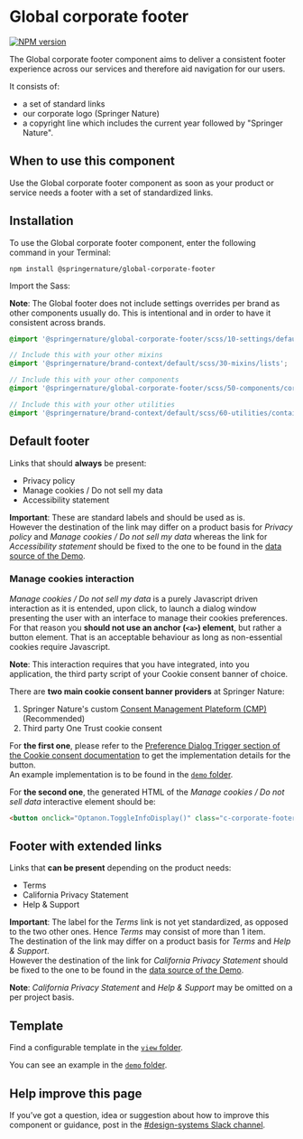 # Global corporate footer

[![NPM version][badge-npm]][info-npm]

The Global corporate footer component aims to deliver a consistent footer
experience across our services and therefore aid navigation for our users.

It consists of:
- a set of standard links
- our corporate logo (Springer Nature)
- a copyright line which includes the current year followed by "Springer Nature".

## When to use this component

Use the Global corporate footer component as soon as your product or service
needs a footer with a set of standardized links.

## Installation

To use the Global corporate footer component, enter the following command in
your Terminal:

```
npm install @springernature/global-corporate-footer
```

Import the Sass:

**Note**: The Global footer does not include settings overrides per brand as
other components usually do. This is intentional and in order to have it
consistent across brands.

```scss
@import '@springernature/global-corporate-footer/scss/10-settings/default';

// Include this with your other mixins
@import '@springernature/brand-context/default/scss/30-mixins/lists';

// Include this with your other components
@import '@springernature/global-corporate-footer/scss/50-components/corporate-footer';

// Include this with your other utilities
@import '@springernature/brand-context/default/scss/60-utilities/container';
```

## Default footer

Links that should **always** be present:
- Privacy policy
- Manage cookies / Do not sell my data
- Accessibility statement

**Important**: These are standard labels and should be used as is.  
However the destination of the link may differ on a product basis for _Privacy
policy_ and _Manage cookies / Do not sell my data_ whereas the link for
_Accessibility statement_ should be fixed to the one to be found in the [data
source of the Demo](https://github.com/springernature/frontend-toolkits/tree/master/toolkits/global/packages/global-corporate-footer/demo/context.json).

### Manage cookies interaction

_Manage cookies / Do not sell my data_ is a purely Javascript driven interaction
as it is entended, upon click, to launch a dialog window presenting the user
with an interface to manage their cookies preferences.  
For that reason you **should not use an anchor (`<a>`) element**, but rather
a button element. That is an acceptable behaviour as long as non-essential
cookies require Javascript.

**Note**: This interaction requires that you have integrated, into you
application, the third party script of your Cookie consent banner of choice.

There are **two main cookie consent banner providers** at Springer Nature:
1. Springer Nature's custom [Consent Management Plateform
  (CMP)](https://cookie-consent.public.springernature.app/docs/introduction/)
  (Recommended)
2. Third party One Trust cookie consent

For **the first one**, please refer to the [Preference Dialog Trigger section of the
Cookie consent
documentation](https://cookie-consent.public.springernature.app/docs/getting-started/installation/#preference-dialog-trigger)
to get the implementation details for the button.  
An example implementation is to be found in the [`demo` folder](https://github.com/springernature/frontend-toolkits/tree/master/toolkits/global/packages/global-corporate-footer/demo).

For **the second one**, the generated HTML of the _Manage cookies / Do not sell data_
interactive element should be:

```html
<button onclick="Optanon.ToggleInfoDisplay()" class="c-corporate-footer__link">Manage cookies / Do not sell my data</button>
```

## Footer with extended links

Links that **can be present** depending on the product needs:
- Terms
- California Privacy Statement
- Help & Support

**Important**: The label for the _Terms_ link is not yet standardized, as
opposed to the two other ones. Hence _Terms_ may consist of more than 1 item.  
The destination of the link may differ on a product basis for _Terms_ and _Help
& Support_.  
However the destination of the link for _California Privacy Statement_ should be
fixed to the one to be found in the  [data source of the
Demo](https://github.com/springernature/frontend-toolkits/tree/master/toolkits/global/packages/global-corporate-footer/demo/context.json).

**Note**: _California Privacy Statement_ and _Help & Support_ may be omitted on
a per project basis.

## Template

Find a configurable template in the [`view` folder](https://github.com/springernature/frontend-toolkits/tree/master/toolkits/global/packages/global-corporate-footer/view). 

You can see an example in the [`demo` folder](https://github.com/springernature/frontend-toolkits/tree/master/toolkits/global/packages/global-corporate-footer/demo).

## Help improve this page

If you’ve got a question, idea or suggestion about how to improve this component
or guidance, post in the [#design-systems Slack channel](https://springernature.slack.com/archives/C75DHBTBP).

[info-npm]: https://www.npmjs.com/package/@springernature/global-corporate-footer
[badge-npm]: https://img.shields.io/npm/v/@springernature/global-corporate-footer.svg
